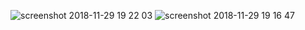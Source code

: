 ![screenshot 2018-11-29 19 22 03](https://user-images.githubusercontent.com/37910311/49226717-64eff600-f40d-11e8-9c2e-43fac3278db7.png)
![screenshot 2018-11-29 19 16 47](https://user-images.githubusercontent.com/37910311/49226828-a7b1ce00-f40d-11e8-9bfd-34a7dfe483c3.png)

